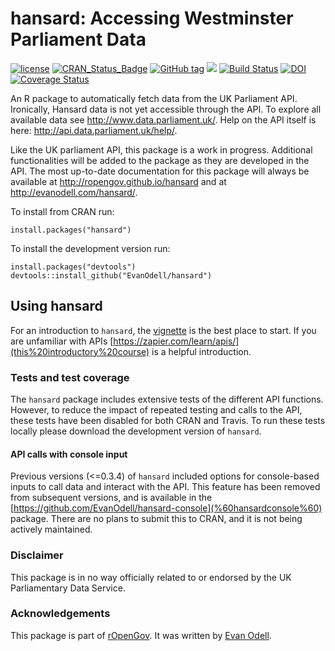 
<!-- README.md is generated from README.Rmd. Please edit that file -->
hansard: Accessing Westminster Parliament Data
==============================================

[![license](https://img.shields.io/github/license/mashape/apistatus.svg)]() [![CRAN\_Status\_Badge](https://www.r-pkg.org/badges/version/hansard)](https://cran.r-project.org/package=hansard) [![GitHub tag](https://img.shields.io/github/tag/evanodell/hansard.svg)](https://github.com/evanodell/hansard) [![](http://cranlogs.r-pkg.org/badges/grand-total/hansard)](https://dgrtwo.shinyapps.io/cranview/) [![Build Status](https://travis-ci.org/EvanOdell/hansard.png?branch=master)](https://travis-ci.org/EvanOdell/hansard) [![DOI](https://zenodo.org/badge/72111315.svg)](https://zenodo.org/badge/latestdoi/72111315) [![Coverage Status](https://img.shields.io/codecov/c/github/EvanOdell/hansard/master.svg)](https://codecov.io/github/EvanOdell/hansard?branch=master)

An R package to automatically fetch data from the UK Parliament API. Ironically, Hansard data is not yet accessible through the API. To explore all available data see <http://www.data.parliament.uk/>. Help on the API itself is here: <http://api.data.parliament.uk/help/>.

Like the UK parliament API, this package is a work in progress. Additional functionalities will be added to the package as they are developed in the API. The most up-to-date documentation for this package will always be available at <http://ropengov.github.io/hansard> and at <http://evanodell.com/hansard/>.

To install from CRAN run:

    install.packages("hansard")

To install the development version run:

    install.packages("devtools")
    devtools::install_github("EvanOdell/hansard")

Using hansard
-------------

For an introduction to `hansard`, the [vignette](http://ropengov.github.io/hansard/articles/introduction.html) is the best place to start. If you are unfamiliar with APIs [https://zapier.com/learn/apis/](this%20introductory%20course) is a helpful introduction.

### Tests and test coverage

The `hansard` package includes extensive tests of the different API functions. However, to reduce the impact of repeated testing and calls to the API, these tests have been disabled for both CRAN and Travis. To run these tests locally please download the development version of `hansard`.

#### API calls with console input

Previous versions (&lt;=0.3.4) of `hansard` included options for console-based inputs to call data and interact with the API. This feature has been removed from subsequent versions, and is available in the [https://github.com/EvanOdell/hansard-console](%60hansardconsole%60) package. There are no plans to submit this to CRAN, and it is not being actively maintained.

### Disclaimer

This package is in no way officially related to or endorsed by the UK Parliamentary Data Service.

### Acknowledgements

This package is part of [rOpenGov](http://ropengov.github.io). It was written by [Evan Odell](http://evanodell.com).
